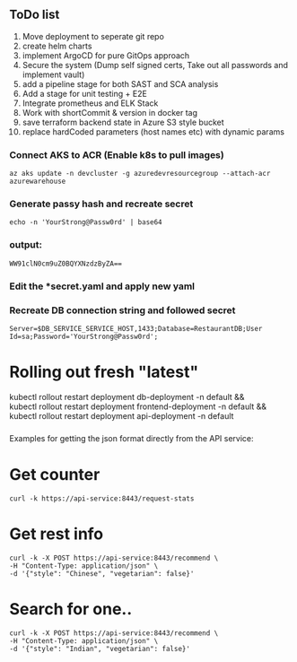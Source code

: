 ## ToDo list
1. Move deployment to seperate git repo 
2. create helm charts
3. implement ArgoCD for pure GitOps approach
4. Secure the system (Dump self signed certs, Take out all passwords and implement vault)
5. add a pipeline stage for both SAST and SCA analysis
6. Add a stage for unit testing + E2E
7. Integrate prometheus and ELK Stack 
8. Work with shortCommit & version in docker tag
9. save terraform backend state in Azure S3 style bucket
10. replace hardCoded parameters (host names etc) with dynamic params
### Connect AKS to ACR (Enable k8s to pull images)
```
az aks update -n devcluster -g azuredevresourcegroup --attach-acr azurewarehouse
```
### Generate passy hash and recreate secret
```
echo -n 'YourStrong@Passw0rd' | base64
```
### output:
```
WW91clN0cm9uZ0BQYXNzdzByZA==
```
### Edit the *secret.yaml and apply new yaml

### Recreate DB connection string and followed secret
```
Server=$DB_SERVICE_SERVICE_HOST,1433;Database=RestaurantDB;User Id=sa;Password='YourStrong@Passw0rd';
```
###
# Rolling out fresh "latest"
kubectl rollout restart deployment db-deployment -n default && \
kubectl rollout restart deployment frontend-deployment -n default && \
kubectl rollout restart deployment api-deployment -n default

###
Examples for getting the json format directly from the API service:
# Get counter
```
curl -k https://api-service:8443/request-stats
```
# Get rest info 
```
curl -k -X POST https://api-service:8443/recommend \
-H "Content-Type: application/json" \
-d '{"style": "Chinese", "vegetarian": false}'
```
# Search for one..
```
curl -k -X POST https://api-service:8443/recommend \
-H "Content-Type: application/json" \
-d '{"style": "Indian", "vegetarian": false}'
```
